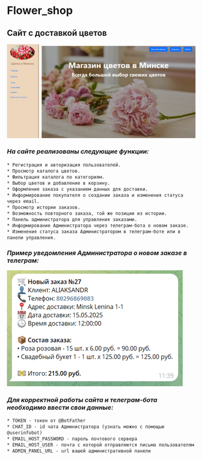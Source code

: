 # Flower_shop
## Сайт с доставкой цветов

![first](Flower_shop/media/catalog/img/first_scrren.png)

### *На сайте реализованы следующие функции:<br/>*
    * Регистрация и авторизация пользователей.
    * Просмотр каталога цветов.
    * Фильтрация каталога по категориям.
    * Выбор цветов и добавление в корзину.
    * Оформление заказа с указанием данных для доставки.
    * Информирование покупателя о создании заказа и изменения статуса через email.
    * Просмотр истории заказов.
    * Возможность повторного заказа, той же позиции из истории.
    * Панель администратора для управления заказами.
    * Информирование Администратора через телеграм-бота о новом заказе.
    * Изменения статуса заказа Администратором в телеграм-боте или в панели управления.


### *Пример уведомления Администратора о новом заказе в телеграм:*
![order](Flower_shop/media/catalog/img/order_in_tlg.png)


### *Для корректной работы сайта и телеграм-бота необходимо ввести свои данные:*
    * TOKEN - токен от @BotFather
    * CHAT_ID - id чата Администратора (узнать можно с помощью @userinfobot)
    * EMAIL_HOST_PASSWORD - пароль почтового сервера
    * EMAIL_HOST_USER - почта с которой отправляются письма пользователям
    * ADMIN_PANEL_URL - url вашей административной панели

